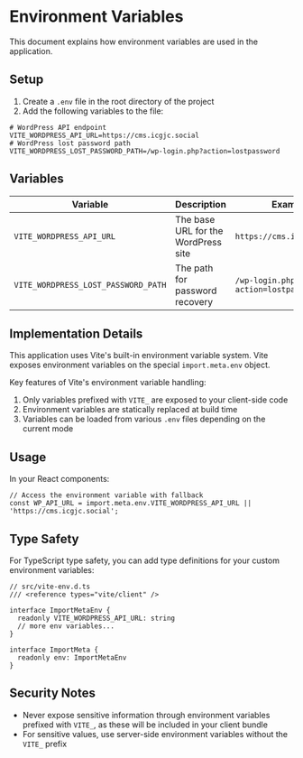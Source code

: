 # Environment Variables

This document explains how environment variables are used in the application.

## Setup

1. Create a `.env` file in the root directory of the project
2. Add the following variables to the file:

```
# WordPress API endpoint
VITE_WORDPRESS_API_URL=https://cms.icgjc.social
# WordPress lost password path
VITE_WORDPRESS_LOST_PASSWORD_PATH=/wp-login.php?action=lostpassword
```

## Variables

| Variable | Description | Example |
|----------|-------------|---------|
| `VITE_WORDPRESS_API_URL` | The base URL for the WordPress site | `https://cms.icgjc.social` |
| `VITE_WORDPRESS_LOST_PASSWORD_PATH` | The path for password recovery | `/wp-login.php?action=lostpassword` |

## Implementation Details

This application uses Vite's built-in environment variable system. Vite exposes environment variables on the special `import.meta.env` object.

Key features of Vite's environment variable handling:

1. Only variables prefixed with `VITE_` are exposed to your client-side code
2. Environment variables are statically replaced at build time
3. Variables can be loaded from various `.env` files depending on the current mode

## Usage

In your React components:

```tsx
// Access the environment variable with fallback
const WP_API_URL = import.meta.env.VITE_WORDPRESS_API_URL || 'https://cms.icgjc.social';
```

## Type Safety

For TypeScript type safety, you can add type definitions for your custom environment variables:

```tsx
// src/vite-env.d.ts
/// <reference types="vite/client" />

interface ImportMetaEnv {
  readonly VITE_WORDPRESS_API_URL: string
  // more env variables...
}

interface ImportMeta {
  readonly env: ImportMetaEnv
}
```

## Security Notes

- Never expose sensitive information through environment variables prefixed with `VITE_`, as these will be included in your client bundle
- For sensitive values, use server-side environment variables without the `VITE_` prefix 